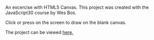An excercise with HTML5 Canvas. This project was created with the JavaScript30 course by Wes Bos.

Click or press on the screen to draw on the blank canvas.

The project can be viewed <a href="https://jmck31.github.io/HTML5-Canvas/index.html"> here.</a>